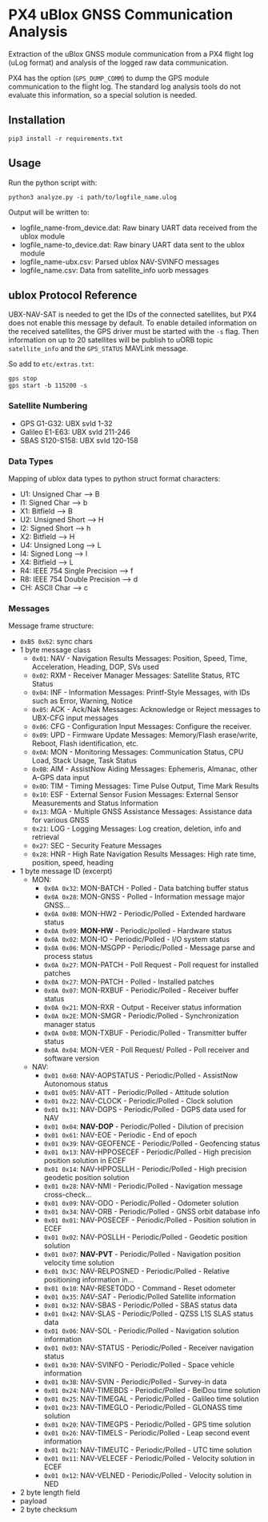 # PX4 uBlox GNSS Communication Analysis
Extraction of the uBlox GNSS module communication from a PX4 flight log (uLog format) and analysis of the logged raw data communication.

PX4 has the option (`GPS_DUMP_COMM`) to dump the GPS module communication to the flight log.
The standard log analysis tools do not evaluate this information, so a special solution is needed.


## Installation
```shell
pip3 install -r requirements.txt
```


## Usage
Run the python script with:
```shell
python3 analyze.py -i path/to/logfile_name.ulog
```

Output will be written to:

- logfile_name-from_device.dat: Raw binary UART data received from the ublox module
- logfile_name-to_device.dat: Raw binary UART data sent to the ublox module
- logfile_name-ubx.csv: Parsed ublox NAV-SVINFO messages
- logfile_name.csv: Data from satellite_info uorb messages



## ublox Protocol Reference
UBX-NAV-SAT is needed to get the IDs of the connected satellites, but PX4 does not enable this message by default.
To enable detailed information on the received satellites, the GPS driver must be started with the `-s` flag.
Then information on up to 20 satellites will be publish to uORB topic `satellite_info` and the `GPS_STATUS` MAVLink message.

So add to `etc/extras.txt`:
```
gps stop
gps start -b 115200 -s
```

### Satellite Numbering

- GPS G1-G32: UBX svId 1-32
- Galileo E1-E63: UBX svId 211-246
- SBAS S120-S158: UBX svId 120-158

### Data Types
Mapping of ublox data types to python struct format characters:

- U1: Unsigned Char     --> B
- I1: Signed Char       --> b
- X1: Bitfield          --> B
- U2: Unsigned Short    --> H
- I2: Signed Short      --> h
- X2: Bitfield          --> H
- U4: Unsigned Long     --> L
- I4: Signed Long       --> l
- X4: Bitfield          --> L
- R4: IEEE 754 Single Precision --> f
- R8: IEEE 754 Double Precision --> d
- CH: ASCII Char        --> c

### Messages
Message frame structure:

- `0xB5 0x62`: sync chars
- 1 byte message class
    * `0x01`: NAV - Navigation Results Messages: Position, Speed, Time, Acceleration, Heading, DOP, SVs used
    * `0x02`: RXM - Receiver Manager Messages: Satellite Status, RTC Status
    * `0x04`: INF - Information Messages: Printf-Style Messages, with IDs such as Error, Warning, Notice
    * `0x05`: ACK - Ack/Nak Messages: Acknowledge or Reject messages to UBX-CFG input messages
    * `0x06`: CFG - Configuration Input Messages: Configure the receiver.
    * `0x09`: UPD - Firmware Update Messages: Memory/Flash erase/write, Reboot, Flash identification, etc.
    * `0x0A`: MON - Monitoring Messages: Communication Status, CPU Load, Stack Usage, Task Status
    * `0x0B`: AIM - AssistNow Aiding Messages: Ephemeris, Almanac, other A-GPS data input
    * `0x0D`: TIM - Timing Messages: Time Pulse Output, Time Mark Results
    * `0x10`: ESF - External Sensor Fusion Messages: External Sensor Measurements and Status Information
    * `0x13`: MGA - Multiple GNSS Assistance Messages: Assistance data for various GNSS
    * `0x21`: LOG - Logging Messages: Log creation, deletion, info and retrieval
    * `0x27`: SEC - Security Feature Messages
    * `0x28`: HNR - High Rate Navigation Results Messages: High rate time, position, speed, heading
- 1 byte message ID (excerpt)
    * MON:
        + `0x0A 0x32`: MON-BATCH - Polled - Data batching buffer status
        + `0x0A 0x28`: MON-GNSS - Polled - Information message major GNSS...
        + `0x0A 0x0B`: MON-HW2 - Periodic/Polled - Extended hardware status
        + `0x0A 0x09`: **MON-HW** - Periodic/polled - Hardware status
        + `0x0A 0x02`: MON-IO - Periodic/Polled - I/O system status
        + `0x0A 0x06`: MON-MSGPP - Periodic/Polled - Message parse and process status
        + `0x0A 0x27`: MON-PATCH - Poll Request - Poll request for installed patches
        + `0x0A 0x27`: MON-PATCH - Polled - Installed patches
        + `0x0A 0x07`: MON-RXBUF - Periodic/Polled - Receiver buffer status
        + `0x0A 0x21`: MON-RXR - Output - Receiver status information
        + `0x0A 0x2E`: MON-SMGR - Periodic/Polled - Synchronization manager status
        + `0x0A 0x08`: MON-TXBUF - Periodic/Polled - Transmitter buffer status
        + `0x0A 0x04`: MON-VER - Poll Request/ Polled - Poll receiver and software version
    * NAV:
        + `0x01 0x60`: NAV-AOPSTATUS - Periodic/Polled - AssistNow Autonomous status
        + `0x01 0x05`: NAV-ATT - Periodic/Polled - Attitude solution
        + `0x01 0x22`: NAV-CLOCK - Periodic/Polled - Clock solution
        + `0x01 0x31`: NAV-DGPS - Periodic/Polled - DGPS data used for NAV
        + `0x01 0x04`: **NAV-DOP** - Periodic/Polled - Dilution of precision
        + `0x01 0x61`: NAV-EOE - Periodic - End of epoch
        + `0x01 0x39`: NAV-GEOFENCE - Periodic/Polled - Geofencing status
        + `0x01 0x13`: NAV-HPPOSECEF - Periodic/Polled - High precision position solution in ECEF
        + `0x01 0x14`: NAV-HPPOSLLH - Periodic/Polled - High precision geodetic position solution
        + `0x01 0x28`: NAV-NMI - Periodic/Polled - Navigation message cross-check...
        + `0x01 0x09`: NAV-ODO - Periodic/Polled - Odometer solution
        + `0x01 0x34`: NAV-ORB - Periodic/Polled - GNSS orbit database info
        + `0x01 0x01`: NAV-POSECEF - Periodic/Polled - Position solution in ECEF
        + `0x01 0x02`: NAV-POSLLH - Periodic/Polled - Geodetic position solution
        + `0x01 0x07`: **NAV-PVT** - Periodic/Polled - Navigation position velocity time solution
        + `0x01 0x3C`: NAV-RELPOSNED - Periodic/Polled - Relative positioning information in...
        + `0x01 0x10`: NAV-RESETODO - Command - Reset odometer
        + `0x01 0x35`: _NAV-SAT_ - Periodic/Polled Satellite information
        + `0x01 0x32`: NAV-SBAS - Periodic/Polled - SBAS status data
        + `0x01 0x42`: NAV-SLAS - Periodic/Polled - QZSS L1S SLAS status data
        + `0x01 0x06`: NAV-SOL - Periodic/Polled - Navigation solution information
        + `0x01 0x03`: NAV-STATUS - Periodic/Polled - Receiver navigation status
        + `0x01 0x30`: NAV-SVINFO - Periodic/Polled - Space vehicle information
        + `0x01 0x3B`: NAV-SVIN - Periodic/Polled - Survey-in data
        + `0x01 0x24`: NAV-TIMEBDS - Periodic/Polled - BeiDou time solution
        + `0x01 0x25`: NAV-TIMEGAL - Periodic/Polled - Galileo time solution
        + `0x01 0x23`: NAV-TIMEGLO - Periodic/Polled - GLONASS time solution
        + `0x01 0x20`: NAV-TIMEGPS - Periodic/Polled - GPS time solution
        + `0x01 0x26`: NAV-TIMELS - Periodic/Polled - Leap second event information
        + `0x01 0x21`: NAV-TIMEUTC - Periodic/Polled - UTC time solution
        + `0x01 0x11`: NAV-VELECEF - Periodic/Polled - Velocity solution in ECEF
        + `0x01 0x12`: NAV-VELNED - Periodic/Polled - Velocity solution in NED
- 2 byte length field
- payload
- 2 byte checksum




